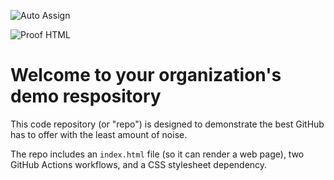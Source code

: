![Auto Assign](https://github.com/ReflexoPeru/demo-repository/actions/workflows/auto-assign.yml/badge.svg)

![Proof HTML](https://github.com/ReflexoPeru/demo-repository/actions/workflows/proof-html.yml/badge.svg)

# Welcome to your organization's demo respository
This code repository (or "repo") is designed to demonstrate the best GitHub has to offer with the least amount of noise.

The repo includes an `index.html` file (so it can render a web page), two GitHub Actions workflows, and a CSS stylesheet dependency.
